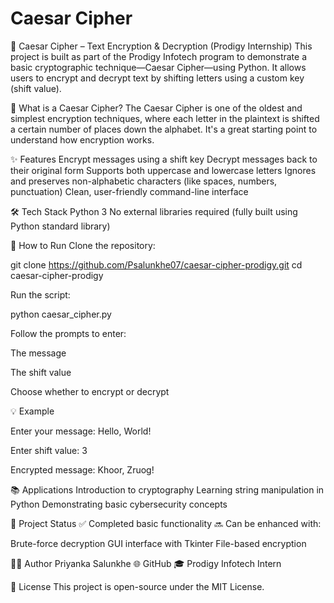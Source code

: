 # Caesar Cipher

🔐 Caesar Cipher – Text Encryption & Decryption (Prodigy Internship)
This project is built as part of the Prodigy Infotech program to demonstrate a basic cryptographic technique—Caesar Cipher—using Python. It allows users to encrypt and decrypt text by shifting letters using a custom key (shift value).



🧠 What is a Caesar Cipher?
The Caesar Cipher is one of the oldest and simplest encryption techniques, where each letter in the plaintext is shifted a certain number of places down the alphabet. It's a great starting point to understand how encryption works.



✨ Features
Encrypt messages using a shift key
Decrypt messages back to their original form
Supports both uppercase and lowercase letters
Ignores and preserves non-alphabetic characters (like spaces, numbers, punctuation)
Clean, user-friendly command-line interface



🛠️ Tech Stack
Python 3
No external libraries required (fully built using Python standard library)



🚀 How to Run
Clone the repository:

git clone https://github.com/Psalunkhe07/caesar-cipher-prodigy.git
cd caesar-cipher-prodigy

Run the script:

python caesar_cipher.py

Follow the prompts to enter:

The message

The shift value

Choose whether to encrypt or decrypt



💡 Example

Enter your message: Hello, World!

Enter shift value: 3

Encrypted message: Khoor, Zruog!



📚 Applications
Introduction to cryptography
Learning string manipulation in Python
Demonstrating basic cybersecurity concepts



📌 Project Status
✅ Completed basic functionality
🔜 Can be enhanced with:

Brute-force decryption
GUI interface with Tkinter
File-based encryption



👩‍💻 Author
Priyanka Salunkhe
🌐 GitHub
🎓 Prodigy Infotech Intern


📄 License
This project is open-source under the MIT License.
